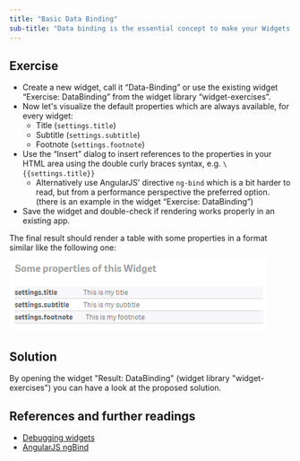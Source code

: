 ```yaml
--- 
title: "Basic Data Binding"
sub-title: "Data binding is the essential concept to make your Widgets useful and re-usable."
---
```


## Exercise

- Create a new widget, call it “Data-Binding” or use the existing widget “Exercise: DataBinding” from the widget library “widget-exercises”.
- Now let's visualize the default properties which are always available, for every widget:
    - Title (`settings.title`)
    - Subtitle (`settings.subtitle`)
    - Footnote (`settings.footnote`)
- Use the “Insert” dialog to insert references to the properties in your HTML area using the double curly braces syntax, e.g. `\{{settings.title}}`
    - Alternatively use AngularJS’ directive `ng-bind` which is a bit harder to read, but from a performance perspective the preferred option.  
    (there is an example in the widget “Exercise: DataBinding”)    
- Save the widget and double-check if rendering works properly in an existing app.

The final result should render a table with some properties in a format similar like the following one:

![](images/result.png)

## Solution

By opening the widget "Result: DataBinding" (widget library "widget-exercises") you can have a look at the proposed solution.


## References and further readings

- [Debugging widgets](../../subjects/debugging)
- [AngularJS ngBind](https://docs.angularjs.org/api/ng/directive/ngBind)
